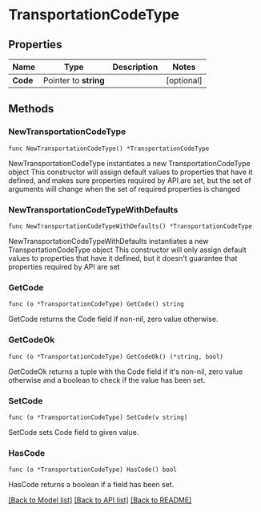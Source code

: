 # TransportationCodeType

## Properties

Name | Type | Description | Notes
------------ | ------------- | ------------- | -------------
**Code** | Pointer to **string** |  | [optional] 

## Methods

### NewTransportationCodeType

`func NewTransportationCodeType() *TransportationCodeType`

NewTransportationCodeType instantiates a new TransportationCodeType object
This constructor will assign default values to properties that have it defined,
and makes sure properties required by API are set, but the set of arguments
will change when the set of required properties is changed

### NewTransportationCodeTypeWithDefaults

`func NewTransportationCodeTypeWithDefaults() *TransportationCodeType`

NewTransportationCodeTypeWithDefaults instantiates a new TransportationCodeType object
This constructor will only assign default values to properties that have it defined,
but it doesn't guarantee that properties required by API are set

### GetCode

`func (o *TransportationCodeType) GetCode() string`

GetCode returns the Code field if non-nil, zero value otherwise.

### GetCodeOk

`func (o *TransportationCodeType) GetCodeOk() (*string, bool)`

GetCodeOk returns a tuple with the Code field if it's non-nil, zero value otherwise
and a boolean to check if the value has been set.

### SetCode

`func (o *TransportationCodeType) SetCode(v string)`

SetCode sets Code field to given value.

### HasCode

`func (o *TransportationCodeType) HasCode() bool`

HasCode returns a boolean if a field has been set.


[[Back to Model list]](../README.md#documentation-for-models) [[Back to API list]](../README.md#documentation-for-api-endpoints) [[Back to README]](../README.md)


